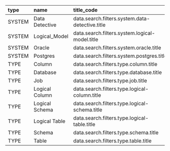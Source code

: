 | type   | name           | title_code                                      | info_code                                      | loaded_by                  |
|:-------|:---------------|:------------------------------------------------|:-----------------------------------------------|:---------------------------|
| SYSTEM | Data Detective | data.search.filters.system.data-detective.title | data.search.filters.system.data-detective.info | dd_load_tuning_search_help |
| SYSTEM | Logical_Model  | data.search.filters.system.logical-model.title  | data.search.filters.system.logical-model.info  | dd_load_tuning_search_help |
| SYSTEM | Oracle         | data.search.filters.system.oracle.title         | data.search.filters.system.oracle.info         | dd_load_tuning_search_help |
| SYSTEM | Postgres       | data.search.filters.system.postgres.title       | data.search.filters.system.postgres.info       | dd_load_tuning_search_help |
| TYPE   | Column         | data.search.filters.type.column.title           | data.search.filters.type.column.title          | dd_load_tuning_search_help |
| TYPE   | Database       | data.search.filters.type.database.title         | data.search.filters.type.database.title        | dd_load_tuning_search_help |
| TYPE   | Job            | data.search.filters.type.job.title              | data.search.filters.type.job.title             | dd_load_tuning_search_help |
| TYPE   | Logical Column | data.search.filters.type.logical-column.title   | data.search.filters.type.logical-column.title  | dd_load_tuning_search_help |
| TYPE   | Logical Schema | data.search.filters.type.logical-schema.title   | data.search.filters.type.logical-schema.title  | dd_load_tuning_search_help |
| TYPE   | Logical Table  | data.search.filters.type.logical-table.title    | data.search.filters.type.logical-table.title   | dd_load_tuning_search_help |
| TYPE   | Schema         | data.search.filters.type.schema.title           | data.search.filters.type.schema.title          | dd_load_tuning_search_help |
| TYPE   | Table          | data.search.filters.type.table.title            | data.search.filters.type.table.title           | dd_load_tuning_search_help |